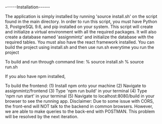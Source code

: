 ------Installation------

The application is simply installed by running 'source install.sh' on the script 
found in the main directory. In order to run this script, you must have Python 3, 
PostgreSQL 9.6, and pip installed on your system. 
This script will create and initialize a virtual environment with all the
required packages. It will also create a database named 'assignmintz' and 
initialize the database with the required tables. You must also have the react 
framework installed. You can build the project using install.sh and then use 
run.sh everytime you run the project

To build and run through command line:
% 	source install.sh
%	  source run.sh


If you also have npm installed,

To build the frontend:
(1) Install npm onto your machine
(2) Navigate to assignmintz/frontend
(3) Type 'npm run build' in your terminal
(4) Type 'npm run start' in your terminal
(5) Navigate to localhost:8080/build in your browser to see the running app.
Disclaimer: Due to some issue with CORS, the front-end will NOT talk to the
backend in common browsers. However, we are able to make queries to the back-end with POSTMAN.
This problem will be resolved by the next iteration.
